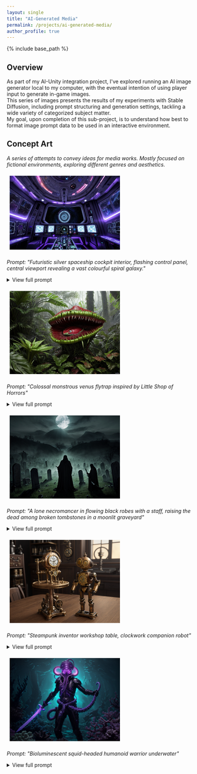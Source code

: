 ```yaml
---
layout: single
title: "AI-Generated Media"
permalink: /projects/ai-generated-media/
author_profile: true
---
```


{% include base_path %}

## Overview

As part of my AI-Unity integration project, I've explored running an AI image generator local to my computer, with the eventual intention of using player input to generate in-game images.  
This series of images presents the results of my experiments with Stable Diffusion, including prompt structuring and generation settings, tackling a wide variety of categorized subject matter.  
My goal, upon completion of this sub-project, is to understand how best to format image prompt data to be used in an interactive environment.  

<style>
  img {
    max-width: 300px;
    height: auto;
    display: inline-block;
    margin: 0.5rem;
  }
</style>

## Concept Art

*A series of attempts to convey ideas for media works. Mostly focused on fictional environments, exploring different genres and aesthetics.*

![Concept Art 1](/images/ai-media/concept-art/image1.png)

*Prompt: "Futuristic silver spaceship cockpit interior, flashing control panel, central viewport revealing a vast colourful spiral galaxy."*  

<details>
	<summary> View full prompt</summary>
	<br>
	<strong>Notes:</strong> 20 attempts before settling on this version. Be sure to set steering wheel as a negative prompt or you'll get one in every generation.
	<br><br>
	<strong>Prompt:</strong> futuristic silver spaceship cockpit interior, flashing control panel, central viewport revealing a vast colourful spiral galaxy, front view, highly detailed, intricate, atmospheric lighting, ultra-realistic textures, cinematic composition, concept art, 8k resolution, masterpiece  
	<br><br>
	<strong>Negative Prompt:</strong>  blurry, lowres, low quality, deformed, distorted, extra limbs, bad anatomy, grainy, out of frame, cropped, watermarks, text, signature, jpeg artifacts, oversaturated, underexposed, steering wheel   
	<br><br>
	<strong>Generation Settings:</strong>  
		<br>Steps: 20  
		<br>Sampler: DPM++ 2M  
		<br>Schedule type: Karras  
		<br>CFG scale: 10  
		<br>Seed: 2053538866  
		<br>Size: 576x384  
		<br>Model hash: 15012c538f  
		<br>Model: realisticVisionV60B1_v51VAE   
		<br>Denoising strength: 0.7  
		<br>Hires upscale: 2  
		<br>Hires steps: 10  
		<br>Hires upscaler: Latent  
		<br>Version: v1.10.  
</details>

![Concept Art 2](/images/ai-media/concept-art/image2.png)

*Prompt: "Colossal monstrous venus flytrap inspired by Little Shop of Horrors"*

<details>
	<summary> View full prompt</summary>
	<br>
	<strong>Notes:</strong> Nearly 30 attempts before settling on this one, the AI didn't get what I was going for until I gave it something more specific (the musical) to reference
	<br><br>
	<strong>Prompt:</strong> colossal monstrous venus flytrap inspired by Little Shop of Horrors, gaping crimson maw lined with razor-sharp cilia, surrounded by jungle trees, partially obscured by foliage, perspective from tiny human’s viewpoint for scale, cinematic lighting with dramatic mist, ultra-realistic botanical detail, predatory stance, 8k, concept art, masterpiece    
	<br><br>
	<strong>Negative Prompt:</strong>  blurry, lowres, low quality, deformed, distorted, extra limbs, bad anatomy, grainy, out of frame, cropped, watermarks, text, signature, jpeg artifacts, oversaturated, underexposed   
	<br><br>
	<strong>Generation Settings:</strong>  
		<br>Steps: 20  
		<br>Sampler: DPM++ 2M  
		<br>Schedule type: Karras  
		<br>CFG scale: 7  
		<br>Seed: 1896508403  
		<br>Size: 576x384  
		<br>Model hash: 15012c538f  
		<br>Model: realisticVisionV60B1_v51VAE   
		<br>Denoising strength: 0.7  
		<br>Hires upscale: 2  
		<br>Hires steps: 10  
		<br>Hires upscaler: Latent  
		<br>Version: v1.10.  
</details>

![Concept Art 3](/images/ai-media/concept-art/image3.png)

*Prompt: "A lone necromancer in flowing black robes with a staff, raising the dead among broken tombstones in a moonlit graveyard"*

<details>
	<summary> View full prompt</summary>
	<br>
	<strong>Notes:</strong> 15th iteration of the prompt, started too specific and removed details for prompt simplicity. Balance between simple and detailed prompts seems important
	<br><br>
	<strong>Prompt:</strong> overhead view of a lone necromancer in flowing black robes with a staff, raising the dead among broken tombstones in a moonlit graveyard, eerie green fog under moonlight, dramatic shadows, ultra-detailed, atmospheric, dark fantasy, concept art, cinematic lighting, 8k resolution 
	<br><br>
	<strong>Negative Prompt:</strong>  blurry, lowres, low quality, deformed, distorted, extra limbs, bad anatomy, grainy, out of frame, cropped, watermarks, text, signature, jpeg artifacts, oversaturated, underexposed   
	<br><br>
	<strong>Generation Settings:</strong>  
		<br>Steps: 20  
		<br>Sampler: DPM++ 2M  
		<br>Schedule type: Karras  
		<br>CFG scale: 7  
		<br>Seed: 3079054624  
		<br>Size: 576x384  
		<br>Model hash: 15012c538f  
		<br>Model: realisticVisionV60B1_v51VAE   
		<br>Denoising strength: 0.7  
		<br>Hires upscale: 2  
		<br>Hires steps: 10  
		<br>Hires upscaler: Latent  
		<br>Version: v1.10.  
</details>

![Concept Art 4](/images/ai-media/concept-art/image4.png)

*Prompt: "Steampunk inventor workshop table, clockwork companion robot"*

<details>
	<summary> View full prompt</summary>
	<br>
	<strong>Notes:</strong> 5th iteration of the prompt. It wasn't exactly what I was expecting, but I found the design oddly charming.  
	<br><br>
	<strong>Prompt:</strong> steampunk inventor workshop table, clockwork companion robot, small and cute, ornate bronze clockwork detailing, concept art, 8k resolution  
	<br><br>
	<strong>Negative Prompt:</strong>  blurry, lowres, low quality, deformed, distorted, extra limbs, bad anatomy, grainy, out of frame, cropped, watermarks, text, signature, jpeg artifacts, oversaturated, underexposed   
	<br><br>
	<strong>Generation Settings:</strong>  
		<br>Steps: 20  
		<br>Sampler: DPM++ 2M  
		<br>Schedule type: Karras  
		<br>CFG scale: 7  
		<br>Seed: 3088515835  
		<br>Size: 576x384  
		<br>Model hash: 15012c538f  
		<br>Model: realisticVisionV60B1_v51VAE   
		<br>Denoising strength: 0.7  
		<br>Hires upscale: 2  
		<br>Hires steps: 10  
		<br>Hires upscaler: Latent  
		<br>Version: v1.10.  
</details>


![Concept Art 5](/images/ai-media/concept-art/image5.png)

*Prompt: "Bioluminescent squid-headed humanoid warrior underwater"*

<details>
	<summary> View full prompt</summary>
	<br>
	<strong>Notes:</strong> 20th generation to refine the prompt, had to be specific about no extra fingers or floating limbs  
	<br><br>
	<strong>Prompt:</strong> Bioluminescent squid-headed humanoid warrior underwater, purple skin with tentacles, coral sword in hand, deep sea, dramatic overhead lighting, detailed water and tentacle textures, dynamic cinematic composition, concept art, 8k resolution, masterpiece    
	<br><br>
	<strong>Negative Prompt:</strong> blurry, lowres, low quality, deformed, distorted, extra limbs, extra fingers, floating objects, bad anatomy, grainy, out of frame, cropped, watermarks, text, signature, jpeg artifacts, oversaturated, underexposed     
	<br><br>
	<strong>Generation Settings:</strong>  
		<br>Steps: 20  
		<br>Sampler: DPM++ 2M  
		<br>Schedule type: Karras  
		<br>CFG scale: 7  
		<br>Seed: 3703217172  
		<br>Size: 576x384  
		<br>Model hash: 15012c538f  
		<br>Model: realisticVisionV60B1_v51VAE   
		<br>Denoising strength: 0.7  
		<br>Hires upscale: 2  
		<br>Hires steps: 10  
		<br>Hires upscaler: Latent  
		<br>Version: v1.10.  
</details>